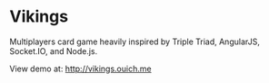 Vikings
=======

Multiplayers card game heavily inspired by Triple Triad, AngularJS, Socket.IO, and Node.js.

View demo at: <http://vikings.ouich.me>
